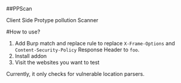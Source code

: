 ##PPScan


Client Side Protype pollution Scanner

#How to use?
1. Add Burp match and replace rule to replace `X-Frame-Options` and `Content-Security-Policy` Response Header to `foo`.
2. Install addon 
3. Visit the websites you want to test


Currently, it only checks for vulnerable location parsers. 


